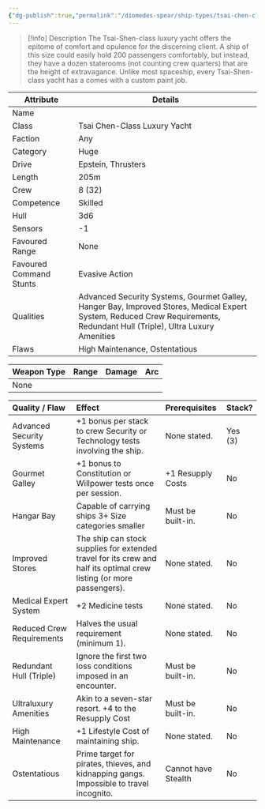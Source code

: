 ```yaml
---
{"dg-publish":true,"permalink":"/diomedes-spear/ship-types/tsai-chen-class-luxury-yacht/"}
---
```


> [!info] Description
> The Tsai-Shen-class luxury yacht offers the epitome of comfort and opulence for the discerning client. A ship of this size could easily hold 200 passengers comfortably, but instead, they have a dozen staterooms (not counting crew quarters) that are the height of extravagance. Unlike most spaceship, every Tsai-Shen-class yacht has a comes with a custom paint job.

| Attribute               | Details                                                                                                                                                                   |
| ----------------------- | ------------------------------------------------------------------------------------------------------------------------------------------------------------------------- |
| Name                    |                                                                                                                                                                           |
| Class                   | Tsai Chen-Class Luxury Yacht                                                                                                                                              |
| Faction                 | Any                                                                                                                                                                       |
| Category                | Huge                                                                                                                                                                      |
| Drive                   | Epstein, Thrusters                                                                                                                                                        |
| Length                  | 205m                                                                                                                                                                      |
| Crew                    | 8 (32)                                                                                                                                                                    |
| Competence              | Skilled                                                                                                                                                                   |
| Hull                    | 3d6                                                                                                                                                                       |
| Sensors                 | -1                                                                                                                                                                        |
| Favoured Range          | None                                                                                                                                                                      |
| Favoured Command Stunts | Evasive Action                                                                                                                                                            |
| Qualities               | Advanced Security Systems, Gourmet Galley, Hanger Bay, Improved Stores, Medical Expert System, Reduced Crew Requirements, Redundant Hull (Triple), Ultra Luxury Amenities |
| Flaws                   | High Maintenance, Ostentatious                                                                                                                                            |

| Weapon Type | Range | Damage | Arc |
| ----------- | ----- | ------ | --- |
| None        |       |        |     |

| Quality / Flaw            | Effect                                                                                                               | Prerequisites       | Stack?  |
| :------------------------ | :------------------------------------------------------------------------------------------------------------------- | :------------------ | :------ |
| Advanced Security Systems | +1 bonus per stack to crew Security or Technology tests involving the ship.                                          | None stated.        | Yes (3) |
| Gourmet Galley            | +1 bonus to Constitution or Willpower tests once per session.                                                        | +1 Resupply Costs   | No      |
| Hangar Bay                | Capable of carrying ships 3+ Size categories smaller                                                                 | Must be built-in.   | No      |
| Improved Stores           | The ship can stock supplies for extended travel for its crew and half its optimal crew listing (or more passengers). | None stated.        | No      |
| Medical Expert System     | +2 Medicine tests                                                                                                    | None stated.        | No      |
| Reduced Crew Requirements | Halves the usual requirement (minimum 1).                                                                            | None stated.        | No      |
| Redundant Hull (Triple)   | Ignore the first two loss conditions imposed in an encounter.                                                        | Must be built-in.   | No      |
| Ultraluxury Amenities     | Akin to a seven-star resort. +4 to the Resupply Cost                                                                 | Must be built-in.   | No      |
| High Maintenance          | +1 Lifestyle Cost of maintaining ship.                                                                               | None stated.        | No      |
| Ostentatious              | Prime target for pirates, thieves, and kidnapping gangs. Impossible to travel incognito.                             | Cannot have Stealth | No      |
